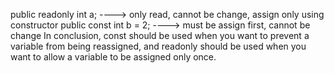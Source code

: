public readonly int a; ----> only read, cannot be change, assign only using constructor
public const int b = 2; ----> must be assign first, cannot be change
In conclusion, const should be used when you want to prevent a variable from being reassigned, and readonly should be used when you want to allow a variable to be assigned only once.